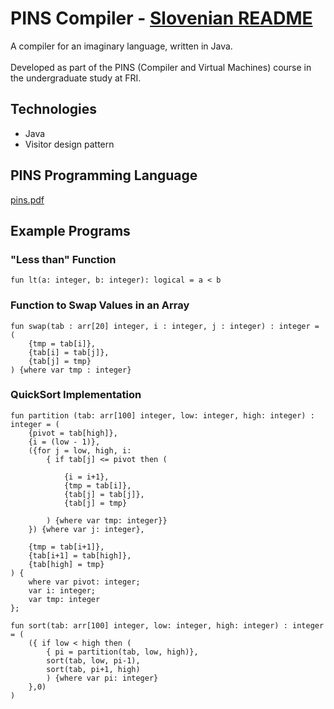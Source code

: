 # PINS Compiler - [Slovenian README](README_SLO.md)
A compiler for an imaginary language, written in Java. <br>  
Developed as part of the PINS (Compiler and Virtual Machines) course in the undergraduate study at FRI.

## Technologies  
- Java  
- Visitor design pattern

## PINS Programming Language  
[pins.pdf](https://github.com/tibozic/PINSCompiler/blob/master/pins.pdf)

## Example Programs  
### "Less than" Function
```
fun lt(a: integer, b: integer): logical = a < b
```

### Function to Swap Values in an Array
```
fun swap(tab : arr[20] integer, i : integer, j : integer) : integer = (
    {tmp = tab[i]},
    {tab[i] = tab[j]},
    {tab[j] = tmp}
) {where var tmp : integer}
```

### QuickSort Implementation
```
fun partition (tab: arr[100] integer, low: integer, high: integer) : integer = (
    {pivot = tab[high]},
    {i = (low - 1)},
    ({for j = low, high, i:
        { if tab[j] <= pivot then (

            {i = i+1},
            {tmp = tab[i]},
            {tab[j] = tab[j]},
            {tab[j] = tmp}

        ) {where var tmp: integer}}
    }) {where var j: integer},

    {tmp = tab[i+1]},
    {tab[i+1] = tab[high]},
    {tab[high] = tmp}
) {
    where var pivot: integer; 
    var i: integer; 
    var tmp: integer
};

fun sort(tab: arr[100] integer, low: integer, high: integer) : integer = (
    ({ if low < high then (
        { pi = partition(tab, low, high)},
        sort(tab, low, pi-1),
        sort(tab, pi+1, high)
        ) {where var pi: integer}
    },0)
)
```
